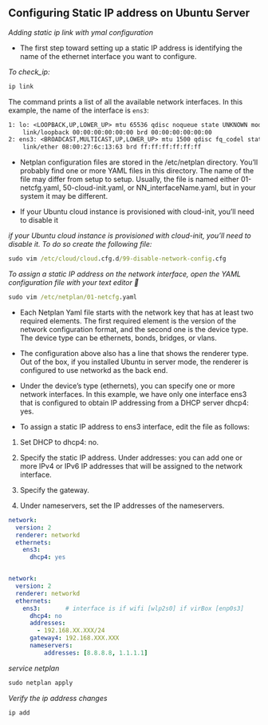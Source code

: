 ## Configuring Static IP address on Ubuntu Server 

_Adding static ip link with ymal configuration_

- The first step toward setting up a static IP address is identifying the name of the ethernet interface you want to configure.

_To check_ip:_ 

```cmd
ip link
```

The command prints a list of all the available network interfaces. In this example, the name of the interface is `ens3`:

```txt
1: lo: <LOOPBACK,UP,LOWER_UP> mtu 65536 qdisc noqueue state UNKNOWN mode DEFAULT group default qlen 1000
    link/loopback 00:00:00:00:00:00 brd 00:00:00:00:00:00
2: ens3: <BROADCAST,MULTICAST,UP,LOWER_UP> mtu 1500 qdisc fq_codel state UP mode DEFAULT group default qlen 1000
    link/ether 08:00:27:6c:13:63 brd ff:ff:ff:ff:ff:ff
```

- Netplan configuration files are stored in the /etc/netplan directory. You’ll probably find one or more YAML files in this directory. The name of the file may differ from setup to setup. Usually, the file is named either 01-netcfg.yaml, 50-cloud-init.yaml, or NN_interfaceName.yaml, but in your system it may be different.

- If your Ubuntu cloud instance is provisioned with cloud-init, you’ll need to disable it


_if your Ubuntu cloud instance is provisioned with cloud-init, you’ll need to disable it. To do so create the following file:_

```cmd
sudo vim /etc/cloud/cloud.cfg.d/99-disable-network-config.cfg
```

_To assign a static IP address on the network interface, open the YAML configuration file with your text editor 📗_

```cmd
sudo vim /etc/netplan/01-netcfg.yaml
```

* Each Netplan Yaml file starts with the network key that has at least two required elements. The first required element is the version of the network configuration format, and the second one is the device type. The device type can be ethernets, bonds, bridges, or vlans.


* The configuration above also has a line that shows the renderer type. Out of the box, if you installed Ubuntu in server mode, the renderer is configured to use networkd as the back end.

* Under the device’s type (ethernets), you can specify one or more network interfaces. In this example, we have only one interface ens3 that is configured to obtain IP addressing from a DHCP server dhcp4: yes.

* To assign a static IP address to ens3 interface, edit the file as follows:

1. Set DHCP to dhcp4: no.

2. Specify the static IP address. Under addresses: you can add one or more IPv4 or IPv6 IP addresses that will be assigned to the network interface.

3. Specify the gateway.

4. Under nameservers, set the IP addresses of the nameservers.

```yml
network:
  version: 2
  renderer: networkd
  ethernets:
    ens3:
      dhcp4: yes

```


```yml

network:
  version: 2
  renderer: networkd
  ethernets:
    ens3:       # interface is if wifi [wlp2s0] if virBox [enp0s3]
      dhcp4: no
      addresses:
        - 192.168.XX.XXX/24
      gateway4: 192.168.XXX.XXX
      nameservers:
          addresses: [8.8.8.8, 1.1.1.1]

```

_service netplan_

```cmd
sudo netplan apply
```

_Verify the ip address changes_

```cmd 
ip add
```



















